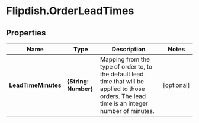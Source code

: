 # Flipdish.OrderLeadTimes

## Properties
Name | Type | Description | Notes
------------ | ------------- | ------------- | -------------
**LeadTimeMinutes** | **{String: Number}** | Mapping from the type of order to, to the default lead time that will be applied to those orders.  The lead time is an integer number of minutes. | [optional] 


